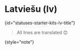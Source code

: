 # Latviešu (lv)
{id="statuses-starter-kits-lv-title"}


> All lines are translated 😊
>
{style="note"}

